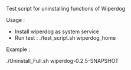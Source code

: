 Test script for uninstalling functions of Wiperdog

Usage :
 - Install wiperdog as system service
 - Run test : 
  ./test_script.sh wiperdog_home
  
  Example :
 
   ./Uninstall_Full.sh wiperdog-0.2.5-SNAPSHOT
